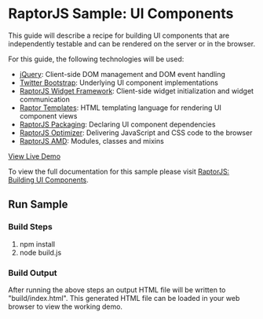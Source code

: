 RaptorJS Sample: UI Components
==============================

This guide will describe a recipe for building UI components that are 
independently testable and can be rendered on the server or in the browser.

For this guide, the following technologies will be used:
* [jQuery](http://jquery.com/): Client-side DOM management and DOM event handling
* [Twitter Bootstrap](http://twitter.github.com/bootstrap/): Underlying UI component implementations
* [RaptorJS Widget Framework](http://raptorjs.org/widgets/): Client-side widget initialization and widget communication
* [Raptor Templates](http://raptorjs.org/raptor-templates/): HTML templating language for rendering UI component views
* [RaptorJS Packaging](http://raptorjs.org/packaging/): Declaring UI component dependencies
* [RaptorJS Optimizer](http://raptorjs.org/optimizer/): Delivering JavaScript and CSS code to the browser
* [RaptorJS AMD](http://raptorjs.org/modules-classes/): Modules, classes and mixins

[View Live Demo](http://raptorjs.org/demos/ui-components/)

To view the full documentation for this sample please visit [RaptorJS: Building UI Components](http://raptorjs.org/ui-components/).

## Run Sample

### Build Steps
1. npm install
2. node build.js

### Build Output
After running the above steps an output HTML file will be written to "build/index.html". 
This generated HTML file can be loaded in your web browser to view the working demo.
